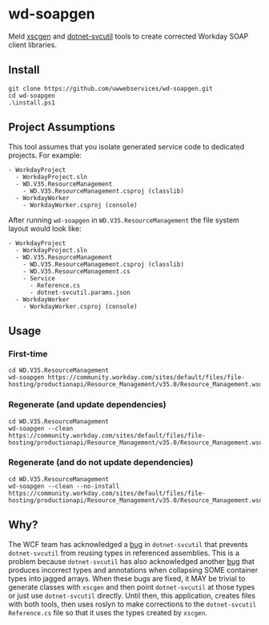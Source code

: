 # wd-soapgen
Meld [xscgen](https://www.nuget.org/packages/dotnet-xscgen/) and [dotnet-svcutil](https://www.nuget.org/packages/dotnet-svcutil) tools to create corrected Workday SOAP client libraries.

## Install
```
git clone https://github.com/uwwebservices/wd-soapgen.git
cd wd-soapgen
.\install.ps1
```

## Project Assumptions
This tool assumes that you isolate generated service code to dedicated projects. For example:
```
- WorkdayProject
  - WorkdayProject.sln
  - WD.V35.ResourceManagement
    - WD.V35.ResourceManagement.csproj (classlib)
  - WorkdayWorker
    - WorkdayWorker.csproj (console)
```
After running `wd-soapgen` in `WD.V35.ResourceManagement` the file system layout would look like:
```
- WorkdayProject
  - WorkdayProject.sln
  - WD.V35.ResourceManagement
    - WD.V35.ResourceManagement.csproj (classlib)
    - WD.V35.ResourceManagement.cs
    - Service
      - Reference.cs
      - dotnet-svcutil.params.json
  - WorkdayWorker
    - WorkdayWorker.csproj (console)
```

## Usage
### First-time
```
cd WD.V35.ResourceManagement
wd-soapgen https://community.workday.com/sites/default/files/file-hosting/productionapi/Resource_Management/v35.0/Resource_Management.wsdl
```
### Regenerate (and update dependencies)
```
cd WD.V35.ResourceManagement
wd-soapgen --clean https://community.workday.com/sites/default/files/file-hosting/productionapi/Resource_Management/v35.0/Resource_Management.wsdl
```

### Regenerate (and do not update dependencies)
```
cd WD.V35.ResourceManagement
wd-soapgen --clean --no-install https://community.workday.com/sites/default/files/file-hosting/productionapi/Resource_Management/v35.0/Resource_Management.wsdl
```

## Why?
The WCF team has acknowledged a [bug](https://github.com/dotnet/wcf/issues/3812) in `dotnet-svcutil` that prevents `dotnet-svcutil` from reusing types in referenced assemblies. This is a problem because `dotnet-svcutil` has also acknowledged another [bug](https://github.com/dotnet/wcf/issues/2219) that produces incorrect types and annotations when collapsing SOME container types into jagged arrays. When these bugs are fixed, it MAY be trivial to generate classes with `xscgen` and then point `dotnet-svcutil` at those types or just use `dotnet-svcutil` directly. Until then, this application, creates files with both tools, then uses roslyn to make corrections to the `dotnet-svcutil` `Reference.cs` file so that it uses the types created by `xscgen`.
